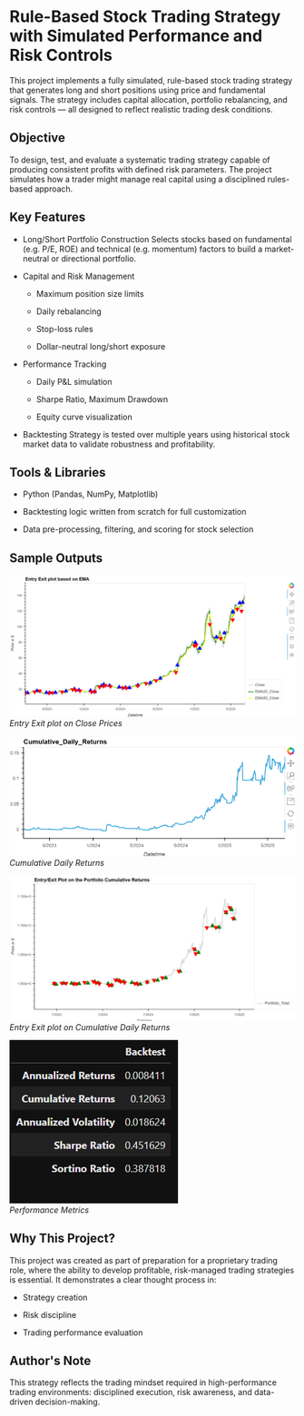 # Rule-Based Stock Trading Strategy with Simulated Performance and Risk Controls
This project implements a fully simulated, rule-based stock trading strategy that generates long and short positions using price and fundamental signals. The strategy includes capital allocation, portfolio rebalancing, and risk controls — all designed to reflect realistic trading desk conditions.

## Objective
To design, test, and evaluate a systematic trading strategy capable of producing consistent profits with defined risk parameters. The project simulates how a trader might manage real capital using a disciplined rules-based approach.



## Key Features
* Long/Short Portfolio Construction
Selects stocks based on fundamental (e.g. P/E, ROE) and technical (e.g. momentum) factors to build a market-neutral or directional portfolio.

* Capital and Risk Management

    * Maximum position size limits

    * Daily rebalancing

    * Stop-loss rules

    * Dollar-neutral long/short exposure

* Performance Tracking

    * Daily P&L simulation

    * Sharpe Ratio, Maximum Drawdown

    * Equity curve visualization

* Backtesting
Strategy is tested over multiple years using historical stock market data to validate robustness and profitability.


## Tools & Libraries
* Python (Pandas, NumPy, Matplotlib)

* Backtesting logic written from scratch for full customization

* Data pre-processing, filtering, and scoring for stock selection

##  Sample Outputs
![Entry Exit plot on Close Prices](Images/Entry%20Exit%20plot%20on%20Close%20Prices.png)  *Entry Exit plot on Close Prices*


![Cumulative Daily Returns](Images/Cumulative%20Daily%20Returns.png)  *Cumulative Daily Returns*

![Entry Exit plot on Cumulative Daily Returns](Images/Entry%20Exit%20plot%20on%20Cumulative%20Daily%20Returns.png)  *Entry Exit plot on Cumulative Daily Returns*

![performance](Images/performance.png)  
*Performance Metrics*

## Why This Project?
This project was created as part of preparation for a proprietary trading role, where the ability to develop profitable, risk-managed trading strategies is essential. It demonstrates a clear thought process in:

* Strategy creation

* Risk discipline

* Trading performance evaluation

## Author's Note
This strategy reflects the trading mindset required in high-performance trading environments: disciplined execution, risk awareness, and data-driven decision-making.